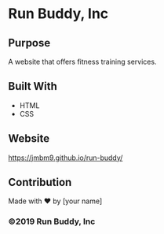 # Run Buddy, Inc

## Purpose
A website that offers fitness training services. 

## Built With
* HTML
* CSS

## Website
 https://jmbm9.github.io/run-buddy/

## Contribution
Made with ❤️ by [your name]

### ©️2019 Run Buddy, Inc 
